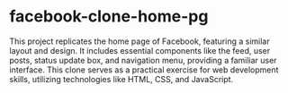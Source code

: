 # facebook-clone-home-pg
 This project replicates the home page of Facebook, featuring a similar layout and design. It includes essential components like the feed, user posts, status update box, and navigation menu, providing a familiar user interface. This clone serves as a practical exercise for web development skills, utilizing technologies like HTML, CSS, and JavaScript.
